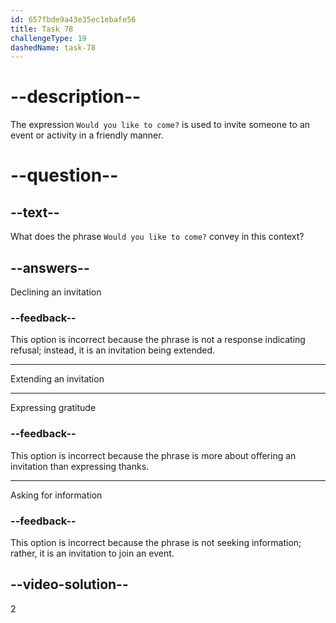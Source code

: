 ```yaml
---
id: 657fbde9a43e35ec1ebafe56
title: Task 78
challengeType: 19
dashedName: task-78
---
```


# --description--

The expression `Would you like to come?` is used to invite someone to an event or activity in a friendly manner.

# --question--

## --text--

What does the phrase `Would you like to come?` convey in this context?

## --answers--

Declining an invitation

### --feedback--

This option is incorrect because the phrase is not a response indicating refusal; instead, it is an invitation being extended.

---

Extending an invitation

---

Expressing gratitude

### --feedback--

This option is incorrect because the phrase is more about offering an invitation than expressing thanks.

---

Asking for information

### --feedback--

This option is incorrect because the phrase is not seeking information; rather, it is an invitation to join an event.

## --video-solution--

2
